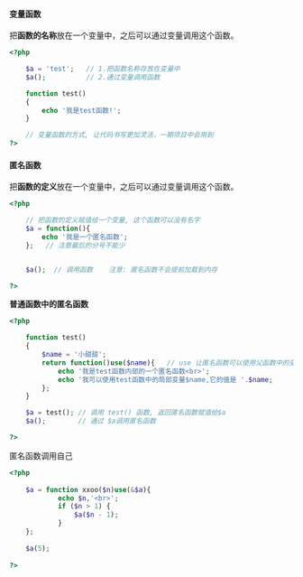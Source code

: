 #### 变量函数

把**函数的名称**放在一个变量中，之后可以通过变量调用这个函数。

```php
<?php

    $a = 'test';   // 1.把函数名称存放在变量中
    $a();          // 2.通过变量调用函数

    function test()
    {
        echo '我是test函数!';
    }

    // 变量函数的方式, 让代码书写更加灵活，一期项目中会用到
?>
```

#### 匿名函数

把**函数的定义**放在一个变量中，之后可以通过变量调用这个函数。

```php
<?php

    // 把函数的定义赋值给一个变量, 这个函数可以没有名字
    $a = function(){
        echo '我是一个匿名函数';
    };   // 注意最后的分号不能少


    $a();  // 调用函数    注意: 匿名函数不会提前加载到内存

?>
```

**普通函数中的匿名函数**

```php
<?php

    function test()
    {
        $name = '小甜甜';
        return function()use($name){   // use 让匿名函数可以使用父函数中的变量
            echo '我是test函数内部的一个匿名函数<br>';
            echo '我可以使用test函数中的局部变量$name,它的值是 '.$name;
        };
    }

    $a = test(); // 调用 test() 函数, 返回匿名函数赋值给$a
    $a();        // 通过 $a调用匿名函数

?>
```

匿名函数调用自己

```php
<?php
    
    $a = function xxoo($n)use(&$a){
            echo $n,'<br>';
            if ($n > 1) {
                $a($n - 1);
            }
    };
    
    $a(5);
    
?>
```



